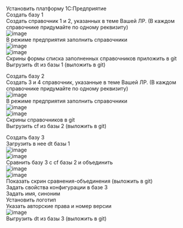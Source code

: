 Установить платформу 1С:Предприятие  
Создать базу 1  
Создать справочник 1 и 2, указанных в теме Вашей ЛР. (В каждом справочнике придумайте по одному реквизиту)  
![image](https://user-images.githubusercontent.com/107550671/209155050-6809f84d-b073-435e-bbb1-71a7ee9c555e.png)  
В режиме предприятия заполнить справочники  
![image](https://user-images.githubusercontent.com/107550671/209155337-30a30269-d4a2-4044-a737-bd74860a4e97.png)  
![image](https://user-images.githubusercontent.com/107550671/209155384-ee3ab7d2-f899-486d-9525-cf33627b6510.png)  
Скрины формы списка заполненных справочников приложить в git  
Выгрузить dt из базы 1 (выложить в git)  
  
Создать базу 2  
Создать 3 и 4 справочник, указанные в теме Вашей ЛР. (В каждом справочнике придумайте по одному реквизиту)  
![image](https://user-images.githubusercontent.com/107550671/209155821-d61d5801-88a9-49e5-9201-4d9f170e99da.png)  
В режиме предприятия заполнить справочники  
![image](https://user-images.githubusercontent.com/107550671/209156236-ad6d5d42-07a5-44ff-bcad-28b669c4bb1c.png)  
![image](https://user-images.githubusercontent.com/107550671/209156264-4cc3028b-3a90-46e6-a7d6-9ff1bce9d1fa.png)  
Скрины справочников в git  
Выгрузить cf из базы 2 (выложить в git)  
  
Создать базу 3  
Загрузить в нее dt базы 1  
![image](https://user-images.githubusercontent.com/107550671/209156579-ae363a51-427a-4666-8c89-2f01b7f756b0.png)  
![image](https://user-images.githubusercontent.com/107550671/209156664-08049d24-5694-433e-b41f-fb3de205c9d1.png)  
Сравнить базу 3 с cf базы 2 и объединить  
![image](https://user-images.githubusercontent.com/107550671/209156791-3b9c7f38-0c4d-45a7-b3a7-aa1b1bd73955.png)  
![image](https://user-images.githubusercontent.com/107550671/209156852-f41aa222-22af-4968-b01a-051417786db8.png)  
Показать скрин сравнения-объединения (выложить в git)  
Задать свойства конфигурации в базе 3  
Задать имя, синоним  
Установить логотип  
Указать авторские права и номер версии  
![image](https://user-images.githubusercontent.com/107550671/209157929-10a198c6-c238-4ac3-99d2-5546364b1fc9.png)  
Выгрузить dt из базы 3 (выложить в git)  
